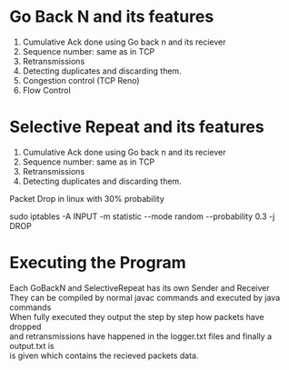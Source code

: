 # Go Back N and its features

1. Cumulative Ack done using Go back n and its reciever
2. Sequence number: same as in TCP
3. Retransmissions
4. Detecting duplicates and discarding them.
5. Congestion control (TCP Reno)
6. Flow Control

# Selective Repeat and its features

1. Cumulative Ack done using Go back n and its reciever
2. Sequence number: same as in TCP
3. Retransmissions
4. Detecting duplicates and discarding them.


Packet Drop in linux with 30% probability

sudo iptables -A INPUT -m statistic --mode random --probability 0.3 -j DROP

# Executing the Program

Each GoBackN and SelectiveRepeat has its own Sender and Receiver <br>
They can be compiled by normal javac commands and executed by java commands <br>
When fully executed they output the step by step how packets have dropped <br>
and retransmissions have happened in the logger.txt files and finally a output.txt is <br>
is given which contains the recieved packets data.
